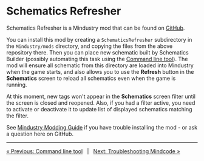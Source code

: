 # Schematics Refresher

Schematics Refresher is a Mindustry mod that can be found on 
[GitHub](https://github.com/cardillan/SchematicsRefresher).

You can install this mod by creating a `SchematicsRefresher` subdirectory in the `Mindustry/mods` directory, and 
copying the files from the above repository there. Then you can place new schematic built by Schematics Builder 
(possibly automating this task using the [Command line tool](TOOLS-CMDLINE.markdown)). The mod will ensure all 
schematic from this directory are loaded into Mindustry when the game starts, and also allows you to use the 
**Refresh** button in the **Schematics** screen to reload all schematics even when the game is running.

At this moment, new tags won't appear in the **Schematics** screen filter until the screen is closed and reopened. 
Also, if you had a filter active, you need to activate or deactivate it to update list of displayed schematics 
matching the filter.

See [Mindustry Modding Guide](https://simonwoodburyforget.github.io/mindustry-modding/) if you have trouble 
installing the mod - or ask a question here on GitHub.

---

[« Previous: Command line tool](TOOLS-CMDLINE.markdown) &nbsp; | &nbsp;
[Next: Troubleshooting Mindcode »](TROUBLESHOOTING.markdown)
